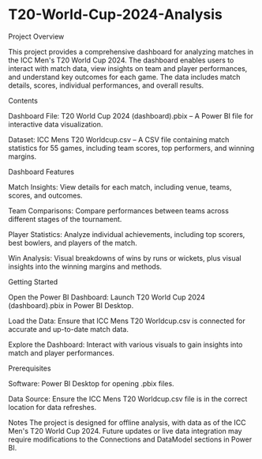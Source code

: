 # T20-World-Cup-2024-Analysis


Project Overview

This project provides a comprehensive dashboard for analyzing matches in the ICC Men's T20 World Cup 2024. 
The dashboard enables users to interact with match data, view insights on team and player performances, and
understand key outcomes for each game. The data includes match details, scores, individual performances, and overall results.

Contents

Dashboard File: T20 World Cup 2024 (dashboard).pbix – A Power BI file for interactive data visualization.

Dataset: ICC Mens T20 Worldcup.csv – A CSV file containing match statistics for 55 games, including team scores, top performers, and winning margins.

Dashboard Features

Match Insights: View details for each match, including venue, teams, scores, and outcomes.

Team Comparisons: Compare performances between teams across different stages of the tournament.

Player Statistics: Analyze individual achievements, including top scorers, best bowlers, and players of the match.

Win Analysis: Visual breakdowns of wins by runs or wickets, plus visual insights into the winning margins and methods.

Getting Started

Open the Power BI Dashboard: Launch T20 World Cup 2024 (dashboard).pbix in Power BI Desktop.

Load the Data: Ensure that ICC Mens T20 Worldcup.csv is connected for accurate and up-to-date match data.

Explore the Dashboard: Interact with various visuals to gain insights into match and player performances.

Prerequisites

Software: Power BI Desktop for opening .pbix files.

Data Source: Ensure the ICC Mens T20 Worldcup.csv file is in the correct location for data refreshes.

Notes
The project is designed for offline analysis, with data as of the ICC Men's T20 World Cup 2024.
Future updates or live data integration may require modifications to the Connections and DataModel sections in Power BI.
